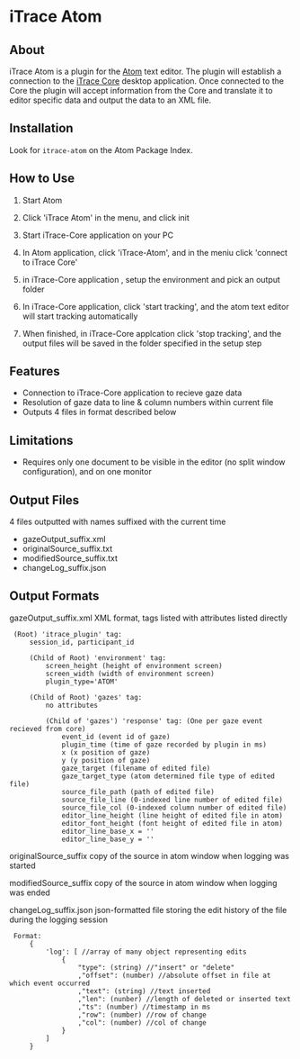 # iTrace Atom

## About
iTrace Atom is a plugin for the [Atom](https://atom.io/) text editor. The plugin will establish a connection to the [iTrace Core](https://github.com/iTrace-Dev/iTrace-Core) desktop application. Once connected to the Core the plugin will accept information from the Core and translate it to editor specific data and output the data to an XML file.

## Installation
Look for `itrace-atom` on the Atom Package Index.

## How to Use
1. Start Atom

2. Click 'iTrace Atom' in the menu, and click init

3. Start iTrace-Core application on your PC

4. In Atom application, click 'iTrace-Atom', and in the meniu click 'connect to iTrace Core'

5. in iTrace-Core application , setup the environment and pick an output folder

6. In iTrace-Core application, click 'start tracking', and the atom text editor will start tracking automatically

7. When finished, in iTrace-Core applcation click 'stop tracking', and the output files will be saved in the folder specified in the setup step


## Features
- Connection to iTrace-Core application to recieve gaze data
- Resolution of gaze data to line & column numbers within current file
- Outputs 4 files in format described below

## Limitations
- Requires only one document to be visible in the editor (no split window configuration), and on one monitor

## Output Files 
 4 files outputted with names suffixed with the current time
-   gazeOutput_suffix.xml
-   originalSource_suffix.txt
-   modifiedSource_suffix.txt
-   changeLog_suffix.json

## Output Formats

   gazeOutput_suffix.xml
     XML format, tags listed with attributes listed directly

     (Root) 'itrace_plugin' tag: 
         session_id, participant_id

         (Child of Root) 'environment' tag: 
             screen_height (height of environment screen)
             screen_width (width of environment screen)
             plugin_type='ATOM'

         (Child of Root) 'gazes' tag:
             no attributes

             (Child of 'gazes') 'response' tag: (One per gaze event recieved from core)
                 event_id (event id of gaze)
                 plugin_time (time of gaze recorded by plugin in ms)
                 x (x position of gaze)
                 y (y position of gaze)
                 gaze_target (filename of edited file)
                 gaze_target_type (atom determined file type of edited file)
                 source_file_path (path of edited file)
                 source_file_line (0-indexed line number of edited file)
                 source_file_col (0-indexed column number of edited file)
                 editor_line_height (line height of edited file in atom)
                 editor_font_height (font height of edited file in atom)
                 editor_line_base_x = ''
                 editor_line_base_y = ''


   originalSource_suffix
     copy of the source in atom window when logging was started

   modifiedSource_suffix
     copy of the source in atom window when logging was ended

   changeLog_suffix.json
     json-formatted file storing the edit history of the file during the logging session
     
     Format:
         {
             'log': [ //array of many object representing edits
                 {
                     "type": (string) //"insert" or "delete"
                     ,"offset": (number) //absolute offset in file at which event occurred
                     ,"text": (string) //text inserted
                     ,"len": (nunber) //length of deleted or inserted text
                     ,"ts": (number) //timestamp in ms
                     ,"row": (number) //row of change
                     ,"col": (number) //col of change
                 }
             ]
         }
